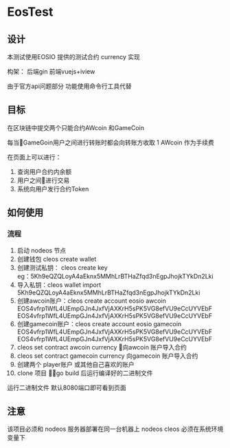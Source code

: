 # EosTest

## 设计

本测试使用EOSIO 提供的测试合约 currency 实现

构架： 后端gin 前端vuejs+iview

由于官方api问题部分 功能使用命令行工具代替

## 目标

在区块链中提交两个只能合约AWcoin 和GameCoin

每当GameGoin用户之间进行转账时都会向转账方收取 1 AWcoin 作为手续费

在页面上可以进行：
1. 查询用户合约内余额
2. 用户之间进行交易
3. 系统向用户发行合约Token

## 如何使用
### 流程
1. 启动 nodeos 节点
2. 创建钱包 cleos create wallet
3. 创建测试私钥： cleos create key   
    eg：5Kh9eQZQLoyA4aEknx5MMhLrBTHaZfqd3nEgpJhojkTYkDn2Lki
4. 导入私钥：cleos wallet import 5Kh9eQZQLoyA4aEknx5MMhLrBTHaZfqd3nEgpJhojkTYkDn2Lki
5. 创建awcoin账户：cleos create account eosio awcoin EOS4vfrp1WfL4UEmpGJn4JxfVjAXKrH5sPK5VG8efVU9eCcUYVEbF EOS4vfrp1WfL4UEmpGJn4JxfVjAXKrH5sPK5VG8efVU9eCcUYVEbF
6. 创建gamecoin账户：cleos create account eosio gamecoin EOS4vfrp1WfL4UEmpGJn4JxfVjAXKrH5sPK5VG8efVU9eCcUYVEbF EOS4vfrp1WfL4UEmpGJn4JxfVjAXKrH5sPK5VG8efVU9eCcUYVEbF
7. cleos set contract awcoin currency 向awcoin 账户导入合约
8. cleos set contract gamecoin currency 向gamecoin 账户导入合约
9. 创建两个 player账户 或其他自己喜欢的账户
10. clone 项目 go build 后运行编译好的二进制文件

运行二进制文件 默认8080端口即可看到页面

## 注意
该项目必须和 nodeos 服务器部署在同一台机器上
nodeos cleos 必须在系统环境变量下

